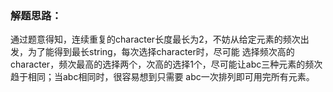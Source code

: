 ### 解题思路：
通过题意得知，连续重复的character长度最长为2，不妨从给定元素的频次出发，为了能得到最长string，每次选择character时，尽可能
选择频次高的character，频次最高的选择两个，次高的选择1个，尽可能让abc三种元素的频次趋于相同；当abc相同时，很容易想到只需要
abc一次排列即可用完所有元素。